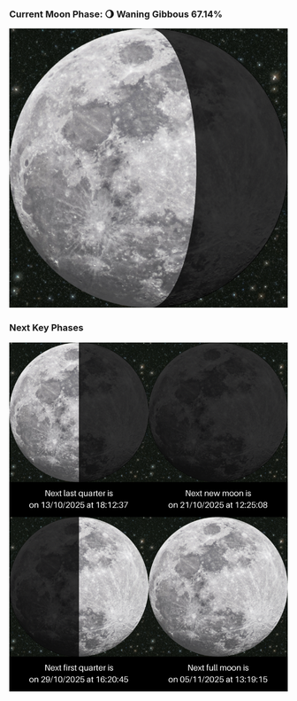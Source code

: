 ### Current Moon Phase: 🌖 Waning Gibbous 67.14%
![Moon Phase](moonphase.png)
### Next Key Phases
![Gallery](gallery.png)